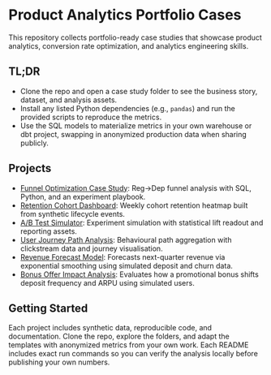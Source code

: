 # Product Analytics Portfolio Cases

This repository collects portfolio-ready case studies that showcase product
analytics, conversion rate optimization, and analytics engineering skills.

## TL;DR
- Clone the repo and open a case study folder to see the business story,
  dataset, and analysis assets.
- Install any listed Python dependencies (e.g., `pandas`) and run the provided
  scripts to reproduce the metrics.
- Use the SQL models to materialize metrics in your own warehouse or dbt
  project, swapping in anonymized production data when sharing publicly.

## Projects
- [Funnel Optimization Case Study](funnel_optimization_case/README.md):
  Reg→Dep funnel analysis with SQL, Python, and an experiment playbook.
- [Retention Cohort Dashboard](retention_cohort_dashboard/README.md):
  Weekly cohort retention heatmap built from synthetic lifecycle events.
- [A/B Test Simulator](ab_test_simulator/README.md):
  Experiment simulation with statistical lift readout and reporting assets.
- [User Journey Path Analysis](user_journey_path_analysis/README.md):
  Behavioural path aggregation with clickstream data and journey visualisation.
- [Revenue Forecast Model](revenue_forecast_model/README.md):
  Forecasts next-quarter revenue via exponential smoothing using simulated deposit and churn data.
- [Bonus Offer Impact Analysis](#bonus-offer-impact-analysis):
  Evaluates how a promotional bonus shifts deposit frequency and ARPU using simulated users.

## Getting Started
Each project includes synthetic data, reproducible code, and documentation.
Clone the repo, explore the folders, and adapt the templates with anonymized
metrics from your own work. Each README includes exact run commands so you can
verify the analysis locally before publishing your own numbers.
